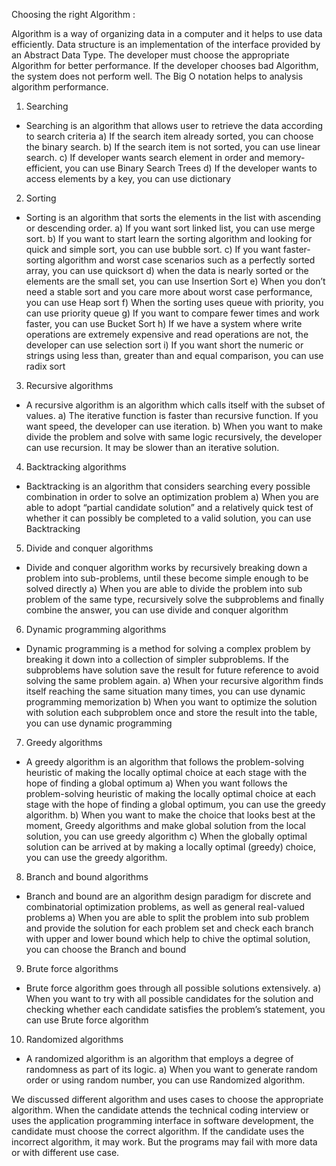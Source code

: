 Choosing the right Algorithm : 

Algorithm is a way of organizing data in a computer and it helps to use data efficiently. 
Data structure is an implementation of the interface provided by an Abstract Data Type. 
The developer must choose the appropriate Algorithm for better performance. 
If the developer chooses bad Algorithm, the system does not perform well. 
The Big O notation helps to analysis algorithm performance. 

1. Searching
- Searching is an algorithm that allows user to retrieve the data according to search criteria
    a) If the search item already sorted, you can choose the binary search.
    b) If the search item is not sorted, you can use linear search.
    c) If developer wants search element in order and memory-efficient, you can use Binary Search Trees
    d) If the developer wants to access elements by a key, you can use dictionary

2. Sorting
- Sorting is an algorithm that sorts the elements in the list with ascending or descending order.
    a) If you want sort linked list, you can use merge sort.
    b) If you want to start learn the sorting algorithm and looking for quick and simple sort, you can use bubble sort.
    c) If you want faster-sorting algorithm and worst case scenarios such as a perfectly sorted array, you can use quicksort
    d) when the data is nearly sorted or the elements are the small set, you can use Insertion Sort
    e) When you don’t need a stable sort and you care more about worst case performance, you can use Heap sort
    f) When the sorting uses queue with priority, you can use priority queue
    g) If you want to compare fewer times and work faster, you can use Bucket Sort
    h) If we have a system where write operations are extremely expensive and read operations are not, the developer can use selection sort
    i) If you want short the numeric or strings using less than, greater than and equal comparison, you can use radix sort

3. Recursive algorithms
- A recursive algorithm is an algorithm which calls itself with the subset of values.
    a) The iterative function is faster than recursive function. If you want speed, the developer can use iteration.
    b) When you want to make divide the problem and solve with same logic recursively, the developer can use recursion. It may be slower than an iterative solution.

4. Backtracking algorithms
- Backtracking is an algorithm that considers searching every possible combination in order to solve an optimization problem
    a) When you are able to adopt “partial candidate solution” and a relatively quick test of whether it can possibly be completed to a valid solution, you can use Backtracking

5. Divide and conquer algorithms
- Divide and conquer algorithm works by recursively breaking down a problem into sub-problems, until these become simple enough to be solved directly
    a) When you are able to divide the problem into sub problem of the same type, recursively solve the subproblems and finally combine the answer, you can use divide and conquer algorithm

6. Dynamic programming algorithms
- Dynamic programming is a method for solving a complex problem by breaking it down into a collection of simpler subproblems. If the subproblems have solution save the result for future reference to avoid solving the same problem again.
    a) When your recursive algorithm finds itself reaching the same situation many times, you can use dynamic programming memorization
    b) When you want to optimize the solution with solution each subproblem once and store the result into the table, you can use dynamic programming

7. Greedy algorithms
- A greedy algorithm is an algorithm that follows the problem-solving heuristic of making the locally optimal choice at each stage with the hope of finding a global optimum
    a) When you want follows the problem-solving heuristic of making the locally optimal choice at each stage with the hope of finding a global optimum, you can use the greedy algorithm.
    b) When you want to make the choice that looks best at the moment, Greedy algorithms and make global solution from the local solution, you can use greedy algorithm
    c) When the globally optimal solution can be arrived at by making a locally optimal (greedy) choice, you can use the greedy algorithm.

8. Branch and bound algorithms
- Branch and bound are an algorithm design paradigm for discrete and combinatorial optimization problems, as well as general real-valued problems
    a) When you are able to split the problem into sub problem and provide the solution for each problem set and check each branch with upper and lower bound which help to chive the optimal solution, you can choose the Branch and bound

9. Brute force algorithms
- Brute force algorithm goes through all possible solutions extensively.
    a) When you want to try with all possible candidates for the solution and checking whether each candidate satisfies the problem’s statement, you can use Brute force algorithm

10. Randomized algorithms
- A randomized algorithm is an algorithm that employs a degree of randomness as part of its logic.
    a) When you want to generate random order or using random number, you can use Randomized algorithm.

We discussed different algorithm and uses cases to choose the appropriate algorithm. When the candidate attends the technical coding interview or uses the application programming interface in software development, the candidate must choose the correct algorithm. If the candidate uses the incorrect algorithm, it may work. But the programs may fail with more data or with different use case.